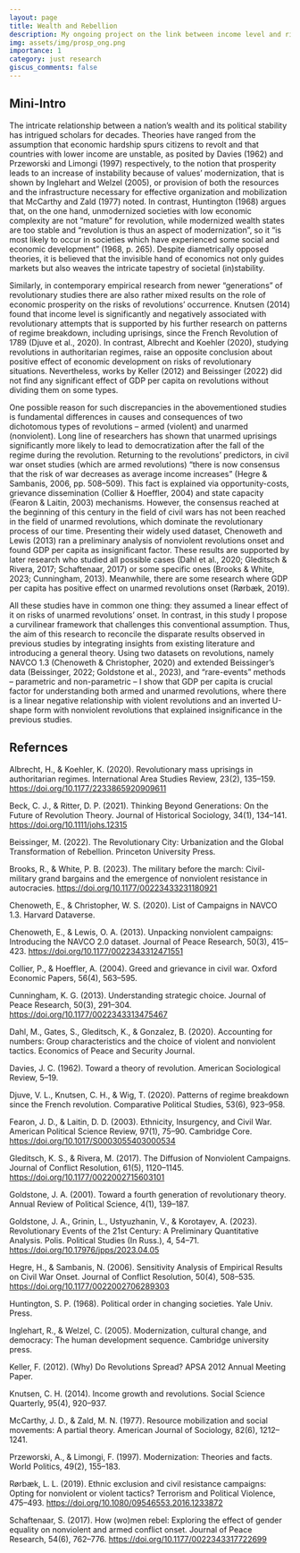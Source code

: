 ```yaml
---
layout: page
title: Wealth and Rebellion
description: My ongoing project on the link between income level and risks of revolutions
img: assets/img/prosp_ong.png
importance: 1
category: just research
giscus_comments: false
---
```


## Mini-Intro

The intricate relationship between a nation’s wealth and its political stability has intrigued scholars for decades. Theories have ranged from the assumption that economic hardship spurs citizens to revolt and that countries with lower income are unstable, as posited by Davies (1962) and Przeworski and Limongi (1997) respectively, to the notion that prosperity leads to an increase of instability because of values’ modernization, that is shown by Inglehart and Welzel (2005), or provision of both the resources and the infrastructure necessary for effective organization and mobilization that McCarthy and Zald (1977) noted. In contrast, Huntington (1968) argues that, on the one hand, unmodernized societies with low economic complexity are not “mature” for revolution, while modernized wealth states are too stable and “revolution is thus an aspect of modernization”, so it “is most likely to occur in societies which have experienced some social and economic development” (1968, p. 265). Despite diametrically opposed theories, it is believed that the invisible hand of economics not only guides markets but also weaves the intricate tapestry of societal (in)stability.     

Similarly, in contemporary empirical research from newer “generations”  of revolutionary studies there are also rather mixed results on the role of economic prosperity on the risks of revolutions’ occurrence. Knutsen (2014) found that income level is significantly and negatively associated with revolutionary attempts that is supported by his further research on patterns of regime breakdown, including uprisings, since the French Revolution of 1789 (Djuve et al., 2020). In contrast, Albrecht and Koehler (2020), studying revolutions in authoritarian regimes, raise an opposite conclusion about positive effect of economic development on risks of revolutionary situations. Nevertheless, works by Keller (2012) and Beissinger (2022) did not find any significant effect of GDP per capita on revolutions without dividing them on some types.     

One possible reason for such discrepancies in the abovementioned studies is fundamental differences in causes and consequences of two dichotomous types of revolutions – armed (violent) and unarmed (nonviolent). Long line of researchers has shown that unarmed uprisings significantly more likely to lead to democratization after the fall of the regime during the revolution. Returning to the revolutions’ predictors, in civil war onset studies (which are armed revolutions) “there is now consensus that the risk of war decreases as average income increases” (Hegre & Sambanis, 2006, pp. 508–509). This fact is explained via opportunity-costs, grievance dissemination (Collier & Hoeffler, 2004) and state capacity (Fearon & Laitin, 2003) mechanisms. However, the consensus reached at the beginning of this century in the field of civil wars has not been reached in the field of unarmed revolutions, which dominate the revolutionary process of our time. Presenting their widely used dataset, Chenoweth and Lewis (2013) ran a preliminary analysis of nonviolent revolutions onset and found GDP per capita as insignificant factor. These results are supported by later research who studied all possible cases (Dahl et al., 2020; Gleditsch & Rivera, 2017; Schaftenaar, 2017) or some specific ones (Brooks & White, 2023; Cunningham, 2013). Meanwhile, there are some research where GDP per capita has positive effect on unarmed revolutions onset (Rørbæk, 2019).     

All these studies have in common one thing: they assumed a linear effect of it on risks of unarmed revolutions’ onset. In contrast, in this study I propose a curvilinear framework that challenges this conventional assumption. Thus, the aim of this research to reconcile the disparate results observed in previous studies by integrating insights from existing literature and introducing a general theory. Using two datasets on revolutions, namely NAVCO 1.3 (Chenoweth & Christopher, 2020) and extended Beissinger’s data (Beissinger, 2022; Goldstone et al., 2023), and “rare-events” methods – parametric and non-parametric – I show that GDP per capita is crucial factor for understanding both armed and unarmed revolutions, where there is a linear negative relationship with violent revolutions and an inverted U-shape form with nonviolent revolutions that explained insignificance in the previous studies. 

## Refernces

Albrecht, H., & Koehler, K. (2020). Revolutionary mass uprisings in authoritarian regimes. International Area Studies Review, 23(2), 135–159. https://doi.org/10.1177/2233865920909611  

Beck, C. J., & Ritter, D. P. (2021). Thinking Beyond Generations: On the Future of Revolution Theory. Journal of Historical Sociology, 34(1), 134–141. https://doi.org/10.1111/johs.12315   

Beissinger, M. (2022). The Revolutionary City: Urbanization and the Global Transformation of Rebellion. Princeton University Press. 

Brooks, R., & White, P. B. (2023). The military before the march: Civil-military grand bargains and the emergence of nonviolent resistance in autocracies. https://doi.org/10.1177/00223433231180921    

Chenoweth, E., & Christopher, W. S. (2020). List of Campaigns in NAVCO 1.3. Harvard Dataverse.  

Chenoweth, E., & Lewis, O. A. (2013). Unpacking nonviolent campaigns: Introducing the NAVCO 2.0 dataset. Journal of Peace Research, 50(3), 415–423. https://doi.org/10.1177/0022343312471551    

Collier, P., & Hoeffler, A. (2004). Greed and grievance in civil war. Oxford Economic Papers, 56(4), 563–595.   


Cunningham, K. G. (2013). Understanding strategic choice. Journal of Peace Research, 50(3), 291–304. https://doi.org/10.1177/0022343313475467   

Dahl, M., Gates, S., Gleditsch, K., & Gonzalez, B. (2020). Accounting for numbers: Group characteristics and the choice of violent and nonviolent tactics. Economics of Peace and Security Journal. 

Davies, J. C. (1962). Toward a theory of revolution. American Sociological Review, 5–19.    

Djuve, V. L., Knutsen, C. H., & Wig, T. (2020). Patterns of regime breakdown since the French revolution. Comparative Political Studies, 53(6), 923–958.    

Fearon, J. D., & Laitin, D. D. (2003). Ethnicity, Insurgency, and Civil War. American Political Science Review, 97(1), 75–90. Cambridge Core. https://doi.org/10.1017/S0003055403000534 

Gleditsch, K. S., & Rivera, M. (2017). The Diffusion of Nonviolent Campaigns. Journal of Conflict Resolution, 61(5), 1120–1145. https://doi.org/10.1177/0022002715603101    

Goldstone, J. A. (2001). Toward a fourth generation of revolutionary theory. Annual Review of Political Science, 4(1), 139–187. 

Goldstone, J. A., Grinin, L., Ustyuzhanin, V., & Korotayev, A. (2023). Revolutionary Events of the 21st Century: A Preliminary Quantitative Analysis. Polis. Political Studies (In Russ.), 4, 54–71. https://doi.org/10.17976/jpps/2023.04.05   

Hegre, H., & Sambanis, N. (2006). Sensitivity Analysis of Empirical Results on Civil War Onset. Journal of Conflict Resolution, 50(4), 508–535. https://doi.org/10.1177/0022002706289303    

Huntington, S. P. (1968). Political order in changing societies. Yale Univ. Press.  

Inglehart, R., & Welzel, C. (2005). Modernization, cultural change, and democracy: The human development sequence. Cambridge university press.  

Keller, F. (2012). (Why) Do Revolutions Spread? APSA 2012 Annual Meeting Paper. 

Knutsen, C. H. (2014). Income growth and revolutions. Social Science Quarterly, 95(4), 920–937. 

McCarthy, J. D., & Zald, M. N. (1977). Resource mobilization and social movements: A partial theory. American Journal of Sociology, 82(6), 1212–1241.   

Przeworski, A., & Limongi, F. (1997). Modernization: Theories and facts. World Politics, 49(2), 155–183.    

Rørbæk, L. L. (2019). Ethnic exclusion and civil resistance campaigns: Opting for nonviolent or violent tactics? Terrorism and Political Violence, 475–493. https://doi.org/10.1080/09546553.2016.1233872   

Schaftenaar, S. (2017). How (wo)men rebel: Exploring the effect of gender equality on nonviolent and armed conflict onset. Journal of Peace Research, 54(6), 762–776. https://doi.org/10.1177/0022343317722699  